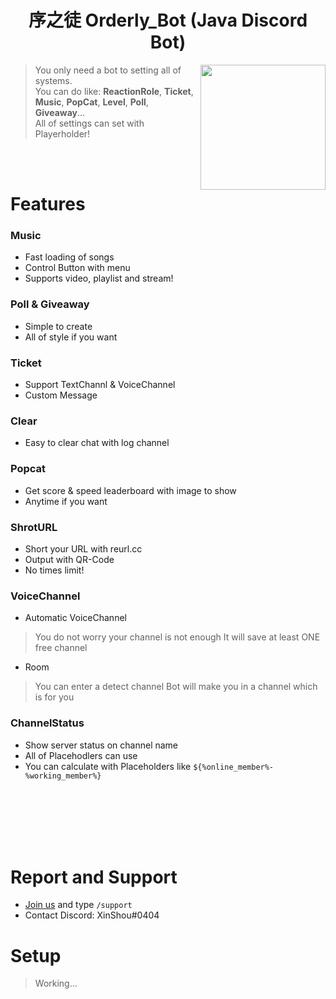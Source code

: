<h1 align="center">序之徒 Orderly_Bot  (Java Discord Bot)</h1>

<img align="right" src="https://cdn.discordapp.com/avatars/576747435653595136/23f83723ab3be18ee7d6189fcd39df99.webp?size=256" height="200" width="200">

> 
> You only need a bot to setting all of systems. <br>
> You can do like: **ReactionRole**, **Ticket**, **Music**, **PopCat**, **Level**, **Poll**, **Giveaway**... <br>
> All of settings can set with Playerholder!
>
<br><br>


# Features
### Music
  * Fast loading of songs
  * Control Button with menu
  * Supports video, playlist and stream!

### Poll & Giveaway
  * Simple to create
  * All of style if you want
 
 
### Ticket
  * Support TextChannl & VoiceChannel
  * Custom Message
 
 
### Clear
  * Easy to clear chat with log channel
 
 
### Popcat
  * Get score & speed leaderboard with image to show
  * Anytime if you want
 
 
### ShrotURL
  * Short your URL with reurl.cc
  * Output with QR-Code
  * No times limit!


### VoiceChannel
  * Automatic VoiceChannel
  > You do not worry your channel is not enough
  > It will save at least ONE free channel
  
  * Room
  > You can enter a detect channel
  > Bot will make you in a channel which is for you
  
 
### ChannelStatus
  * Show server status on channel name
  * All of Placehodlers can use
  * You can calculate with Placeholders like `${%online_member%-%working_member%}`


<br><br><br><br><br>

# Report and Support
  * [Join us](https://discord.gg/ZV3PaCscc7) and type `/support` <message>
  * Contact Discord: XinShou#0404 


# Setup
  > Working...
